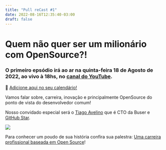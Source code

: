 ```yaml
---
title: "Pull reCast #1"
date: 2022-08-16T12:35:40-03:00
draft: false
---
```


# Quem não quer ser um milionário com OpenSource?!

### O primeiro epsódio irá ao ar na quinta-feira 18 de Agosto de 2022, ao vivo à 18hs, no [canal do YouTube](https://www.youtube.com/channel/UC4FvW-Q6kVLeZuvhGb4txrQ).

:calendar: [Adicione aqui no seu calendário!](/calendar/ep001.ics)

Vamos falar sobre, carreira, inovação e principalmente OpenSource do ponto de vista do desenvolvedor comum!

Nosso convidado especial será o [Tiago Avelino](http://avelino.run) que é CTO da Buser e [GitHub Star](https://stars.github.com/profiles/avelino/).

![](https://avelino.run/about/2022-06-avelino.jpeg) 

Para conhecer um poudo de sua história confira sua palestra: [Uma carreira profissional baseada em Open Source](https://avelino.run/palestra-uma-carreira-profissional-baseada-em-open-source-engenharia-de-software/)!